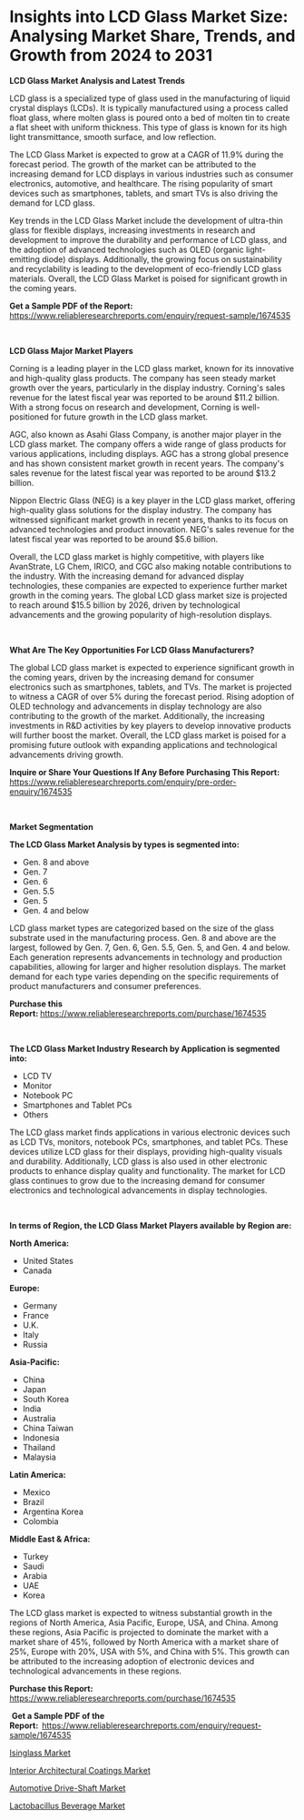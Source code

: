<p><h1>Insights into LCD Glass Market Size: Analysing Market Share, Trends, and Growth from 2024 to 2031</h1></p><p><strong>LCD Glass Market Analysis and Latest Trends</strong></p>
<p><p>LCD glass is a specialized type of glass used in the manufacturing of liquid crystal displays (LCDs). It is typically manufactured using a process called float glass, where molten glass is poured onto a bed of molten tin to create a flat sheet with uniform thickness. This type of glass is known for its high light transmittance, smooth surface, and low reflection.</p><p>The LCD Glass Market is expected to grow at a CAGR of 11.9% during the forecast period. The growth of the market can be attributed to the increasing demand for LCD displays in various industries such as consumer electronics, automotive, and healthcare. The rising popularity of smart devices such as smartphones, tablets, and smart TVs is also driving the demand for LCD glass.</p><p>Key trends in the LCD Glass Market include the development of ultra-thin glass for flexible displays, increasing investments in research and development to improve the durability and performance of LCD glass, and the adoption of advanced technologies such as OLED (organic light-emitting diode) displays. Additionally, the growing focus on sustainability and recyclability is leading to the development of eco-friendly LCD glass materials. Overall, the LCD Glass Market is poised for significant growth in the coming years.</p></p>
<p><strong>Get a Sample PDF of the Report:&nbsp;</strong> <a href="https://www.reliableresearchreports.com/enquiry/request-sample/1674535">https://www.reliableresearchreports.com/enquiry/request-sample/1674535</a></p>
<p>&nbsp;</p>
<p><strong>LCD Glass Major Market Players</strong></p>
<p><p>Corning is a leading player in the LCD glass market, known for its innovative and high-quality glass products. The company has seen steady market growth over the years, particularly in the display industry. Corning's sales revenue for the latest fiscal year was reported to be around $11.2 billion. With a strong focus on research and development, Corning is well-positioned for future growth in the LCD glass market.</p><p>AGC, also known as Asahi Glass Company, is another major player in the LCD glass market. The company offers a wide range of glass products for various applications, including displays. AGC has a strong global presence and has shown consistent market growth in recent years. The company's sales revenue for the latest fiscal year was reported to be around $13.2 billion.</p><p>Nippon Electric Glass (NEG) is a key player in the LCD glass market, offering high-quality glass solutions for the display industry. The company has witnessed significant market growth in recent years, thanks to its focus on advanced technologies and product innovation. NEG's sales revenue for the latest fiscal year was reported to be around $5.6 billion.</p><p>Overall, the LCD glass market is highly competitive, with players like AvanStrate, LG Chem, IRICO, and CGC also making notable contributions to the industry. With the increasing demand for advanced display technologies, these companies are expected to experience further market growth in the coming years. The global LCD glass market size is projected to reach around $15.5 billion by 2026, driven by technological advancements and the growing popularity of high-resolution displays.</p></p>
<p>&nbsp;</p>
<p><strong>What Are The Key Opportunities For LCD Glass Manufacturers?</strong></p>
<p><p>The global LCD glass market is expected to experience significant growth in the coming years, driven by the increasing demand for consumer electronics such as smartphones, tablets, and TVs. The market is projected to witness a CAGR of over 5% during the forecast period. Rising adoption of OLED technology and advancements in display technology are also contributing to the growth of the market. Additionally, the increasing investments in R&D activities by key players to develop innovative products will further boost the market. Overall, the LCD glass market is poised for a promising future outlook with expanding applications and technological advancements driving growth.</p></p>
<p><strong>Inquire or Share Your Questions If Any Before Purchasing This Report:</strong> <a href="https://www.reliableresearchreports.com/enquiry/pre-order-enquiry/1674535">https://www.reliableresearchreports.com/enquiry/pre-order-enquiry/1674535</a></p>
<p>&nbsp;</p>
<p><strong>Market Segmentation</strong></p>
<p><strong>The LCD Glass Market Analysis by types is segmented into:</strong></p>
<p><ul><li>Gen. 8 and above</li><li>Gen. 7</li><li>Gen. 6</li><li>Gen. 5.5</li><li>Gen. 5</li><li>Gen. 4 and below</li></ul></p>
<p><p>LCD glass market types are categorized based on the size of the glass substrate used in the manufacturing process. Gen. 8 and above are the largest, followed by Gen. 7, Gen. 6, Gen. 5.5, Gen. 5, and Gen. 4 and below. Each generation represents advancements in technology and production capabilities, allowing for larger and higher resolution displays. The market demand for each type varies depending on the specific requirements of product manufacturers and consumer preferences.</p></p>
<p><strong>Purchase this Report:&nbsp;</strong><a href="https://www.reliableresearchreports.com/purchase/1674535">https://www.reliableresearchreports.com/purchase/1674535</a></p>
<p>&nbsp;</p>
<p><strong>The LCD Glass Market Industry Research by Application is segmented into:</strong></p>
<p><ul><li>LCD TV</li><li>Monitor</li><li>Notebook PC</li><li>Smartphones and Tablet PCs</li><li>Others</li></ul></p>
<p><p>The LCD glass market finds applications in various electronic devices such as LCD TVs, monitors, notebook PCs, smartphones, and tablet PCs. These devices utilize LCD glass for their displays, providing high-quality visuals and durability. Additionally, LCD glass is also used in other electronic products to enhance display quality and functionality. The market for LCD glass continues to grow due to the increasing demand for consumer electronics and technological advancements in display technologies.</p></p>
<p>&nbsp;</p>
<p><strong>In terms of Region, the LCD Glass Market Players available by Region are:</strong></p>
<p>
    <p> <strong> North America: </strong>
        <ul>
            <li>United States</li>
            <li>Canada</li>
        </ul>
        </p> 
    <p> <strong> Europe: </strong>
        <ul>
            <li>Germany</li>
            <li>France</li>
            <li>U.K.</li>
            <li>Italy</li>
            <li>Russia</li>
        </ul>
        </p> 
    <p> <strong> Asia-Pacific: </strong>
        <ul>
            <li>China</li>
            <li>Japan</li>
            <li>South Korea</li>
            <li>India</li>
            <li>Australia</li>
            <li>China Taiwan</li>
            <li>Indonesia</li>
            <li>Thailand</li>
            <li>Malaysia</li>
        </ul>
        </p> 
    <p> <strong> Latin America: </strong>
        <ul>
            <li>Mexico</li>
            <li>Brazil</li>
            <li>Argentina Korea</li>
            <li>Colombia</li>
        </ul>
        </p> 
    <p> <strong> Middle East & Africa: </strong>
        <ul>
            <li>Turkey</li>
            <li>Saudi</li>
            <li>Arabia</li>
            <li>UAE</li>
            <li>Korea</li>
        </ul>
    </p>
    </p>
<p><p>The LCD glass market is expected to witness substantial growth in the regions of North America, Asia Pacific, Europe, USA, and China. Among these regions, Asia Pacific is projected to dominate the market with a market share of 45%, followed by North America with a market share of 25%, Europe with 20%, USA with 5%, and China with 5%. This growth can be attributed to the increasing adoption of electronic devices and technological advancements in these regions.</p></p>
<p><strong>Purchase this Report: </strong><a href="https://www.reliableresearchreports.com/purchase/1674535">https://www.reliableresearchreports.com/purchase/1674535</a></p>
<p>&nbsp;<strong>Get a Sample PDF of the Report:&nbsp;&nbsp;</strong><a href="https://www.reliableresearchreports.com/enquiry/request-sample/1674535">https://www.reliableresearchreports.com/enquiry/request-sample/1674535</a></p>
<p><strong></strong></p>
<p><p><a href="https://github.com/gamblestampleyjenny50m5sl6/Market-Research-Report-List-1/blob/main/isinglass-market.md">Isinglass Market</a></p><p><a href="https://github.com/wwwkeltoum/Market-Research-Report-List-2/blob/main/interior-architectural-coatings-market.md">Interior Architectural Coatings Market</a></p><p><a href="https://silk-columnist-571.notion.site/Automotive-Drive-Shaft-Market-Offer-Valuable-Insights-into-Market-Size-Market-Share-Market-Trends--aeaf4238eeb74dec9c7f48743ff1d097">Automotive Drive-Shaft Market</a></p><p><a href="https://view.publitas.com/reportprime-1/lactobacillus-beverage-market-size-global-industry-overview-market-segmentation-and-forecast-2024-to-2031/">Lactobacillus Beverage Market</a></p></p>
